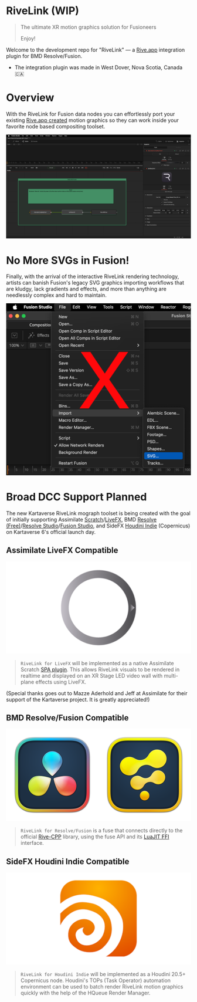 # RiveLink (WIP)

> The ultimate XR motion graphics solution for Fusioneers
>
> Enjoy!
>

Welcome to the development repo for "RiveLink" — a [Rive.app](https://rive.app/) integration plugin for BMD Resolve/Fusion. 

- The integration plugin was made in West Dover, Nova Scotia, Canada 🇨🇦

# Overview

With the RiveLink for Fusion data nodes you can effortlessly port your existing [Rive.app created](https://rive.app/features) motion graphics so they can work inside your favorite node based compositing toolset.

![RiveLink Nodes](Images/rivelink-screenshot.png)

# No More SVGs in Fusion!

Finally, with the arrival of the interactive RiveLink rendering technology, artists can banish Fusion's legacy SVG graphics importing workflows that are kludgy, lack gradients and effects, and more than anything are needlessly complex and hard to maintain.

![SVG Import](Images/fusion-svg-import.png)

# Broad DCC Support Planned

The new Kartaverse RiveLink mograph toolset is being created with the goal of initially supporting Assimilate [Scratch](https://www.assimilateinc.com/products/)/[LiveFX](https://www.assimilateinc.com/products/livefx/), BMD [Resolve (Free)](https://www.blackmagicdesign.com/products/davinciresolve)/[Resolve Studio](https://www.blackmagicdesign.com/products/davinciresolve)/[Fusion Studio](https://www.blackmagicdesign.com/products/fusion), and SideFX [Houdini Indie](https://www.sidefx.com/products/whats-new-in-h205/) (Copernicus) on Kartaverse 6's official launch day.

## Assimilate LiveFX Compatible

![Assimilate LiveFX](Images/Icon-Assimilate.png)

> `RiveLink for LiveFX` will be implemented as a native Assimilate Scratch [SPA plugin](https://www.assimilatesupport.com/akb/KnowledgebaseArticle50984.aspx). This allows RiveLink visuals to be rendered in realtime and displayed on an XR Stage LED video wall with multi-plane effects using LiveFX. 

(Special thanks goes out to Mazze Aderhold and Jeff at Assimilate for their support of the Kartaverse project. It is greatly appreciated!)

## BMD Resolve/Fusion Compatible

![Resolve/Fusion Icon](Images/Icon-Resolve-Fusion.png)

> `RiveLink for Resolve/Fusion` is a fuse that connects directly to the official [Rive-CPP](https://github.com/rive-app/rive-cpp) library, using the fuse API and its [LuaJIT FFI](https://luajit.org/ext_ffi.html) interface.

## SideFX Houdini Indie Compatible

![SideFX Houdini Icon](Images/Icon-Houdini.png)

> `RiveLink for Houdini Indie` will be implemented as a Houdini 20.5+ Copernicus node. Houdini's TOPs (Task Operator) automation environment can be used to batch render RiveLink motion graphics quickly with the help of the HQueue Render Manager.
